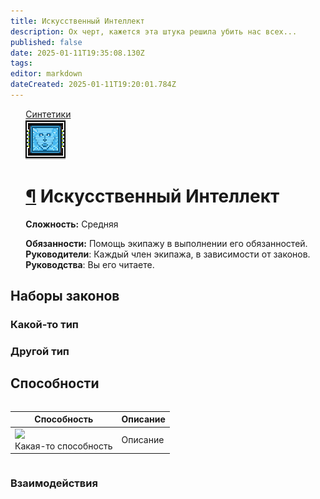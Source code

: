 ```yaml
---
title: Искусственный Интеллект
description: Ох черт, кажется эта штука решила убить нас всех...
published: false
date: 2025-01-11T19:35:08.130Z
tags: 
editor: markdown
dateCreated: 2025-01-11T19:20:01.784Z
---
```


<div style="display: flex; justify-content: center;">
  <div class="roles-passport sint">
    <div class="title sint"><a href="/roles/synthetics" class="is-internal-link is-valid-page">Синтетики</a></div>
    <div>
      <div><div><img id="ai-image" src="/roles/jobai.gif" onclick="toggleImageAndText(this)"></div></div>
      <div>
        <div id="ai-info">
          <h1 id="пии" class="toc-header"><a class="toc-anchor" href="#пии">¶</a> Искусственный Интеллект</h1>
          <p><strong>Сложность:</strong> Средняя</p>
          <strong>Обязанности:</strong> Помощь экипажу в выполнении его обязанностей.<br>
          <b>Руководители</b>: Каждый член экипажа, в зависимости от законов.<br>
          <b>Руководства</b>: Вы его читаете.
        </div>
      </div>
    </div>
  </div>
</div>

## Наборы законов

### Какой-то тип

### Другой тип

## Способности 

<center style="overflow-x: auto">
  <table class="pai" id="ai-table">
    <thead>
      <tr>
        <th>Способность</th>
        <th>Описание</th>
      </tr>
    </thead>
    <tbody>
      <tr>
        <td><img src="/"><br>Какая-то способность</td>
        <td>Описание</td>
      </tr>
    </tbody>
  </table>
</center>

### Взаимодействия


<div class="table"></div>
